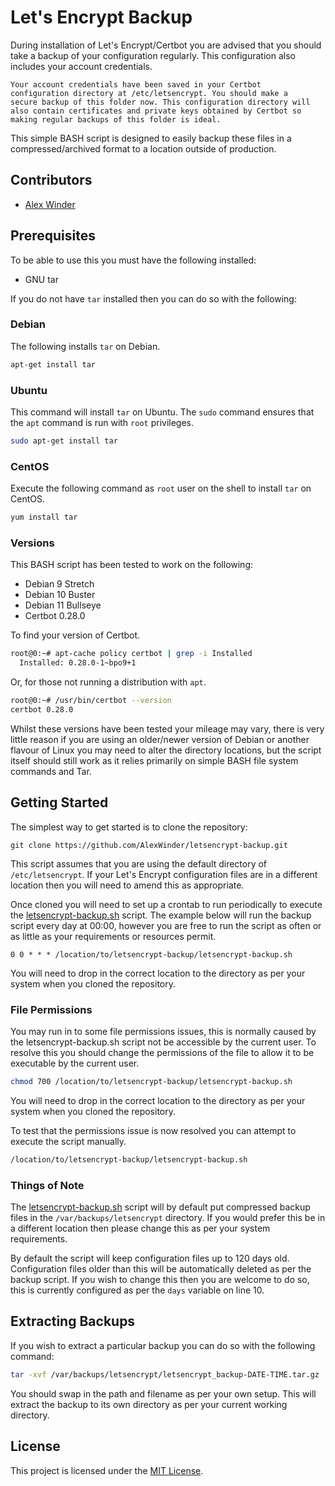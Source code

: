 # Let's Encrypt Backup

During installation of Let's Encrypt/Certbot you are advised that you should take a backup of your configuration regularly. This configuration also includes your account credentials.

```shell
Your account credentials have been saved in your Certbot
configuration directory at /etc/letsencrypt. You should make a
secure backup of this folder now. This configuration directory will
also contain certificates and private keys obtained by Certbot so
making regular backups of this folder is ideal.
```

This simple BASH script is designed to easily backup these files in a compressed/archived format to a location outside of production.

## Contributors

- [Alex Winder](https://www.alexwinder.uk)

## Prerequisites

To be able to use this you must have the following installed:

- GNU tar

If you do not have `tar` installed then you can do so with the following:

### Debian

The following installs `tar` on Debian.

```bash
apt-get install tar
```

### Ubuntu

This command will install `tar` on Ubuntu. The `sudo` command ensures that the `apt` command is run with `root` privileges.

```bash
sudo apt-get install tar
```

### CentOS

Execute the following command as `root` user on the shell to install `tar` on CentOS.

```bash
yum install tar
```

### Versions

This BASH script has been tested to work on the following:

- Debian 9 Stretch
- Debian 10 Buster
- Debian 11 Bullseye
- Certbot 0.28.0

To find your version of Certbot.

```bash
root@0:~# apt-cache policy certbot | grep -i Installed
  Installed: 0.28.0-1~bpo9+1
```

Or, for those not running a distribution with `apt`.

```bash
root@0:~# /usr/bin/certbot --version
certbot 0.28.0
```

Whilst these versions have been tested your mileage may vary, there is very little reason if you are using an older/newer version of Debian or another flavour of Linux you may need to alter the directory locations, but the script itself should still work as it relies primarily on simple BASH file system commands and Tar.

## Getting Started

The simplest way to get started is to clone the repository:

```shell
git clone https://github.com/AlexWinder/letsencrypt-backup.git
```

This script assumes that you are using the default directory of `/etc/letsencrypt`. If your Let's Encrypt configuration files are in a different location then you will need to amend this as appropriate.

Once cloned you will need to set up a crontab to run periodically to execute the [letsencrypt-backup.sh](letsencrypt-backup.sh) script. The example below will run the backup script every day at 00:00, however you are free to run the script as often or as little as your requirements or resources permit.

```crontab
0 0 * * * /location/to/letsencrypt-backup/letsencrypt-backup.sh
```

You will need to drop in the correct location to the directory as per your system when you cloned the repository.

### File Permissions

You may run in to some file permissions issues, this is normally caused by the letsencrypt-backup.sh script not be accessible by the current user. To resolve this you should change the permissions of the file to allow it to be executable by the current user.

```bash
chmod 700 /location/to/letsencrypt-backup/letsencrypt-backup.sh
```

You will need to drop in the correct location to the directory as per your system when you cloned the repository.

To test that the permissions issue is now resolved you can attempt to execute the script manually.

```bash
/location/to/letsencrypt-backup/letsencrypt-backup.sh
```

### Things of Note

The [letsencrypt-backup.sh](letsencrypt-backup.sh) script will by default put compressed backup files in the `/var/backups/letsencrypt` directory. If you would prefer this be in a different location then please change this as per your system requirements.

By default the script will keep configuration files up to 120 days old. Configuration files older than this will be automatically deleted as per the backup script. If you wish to change this then you are welcome to do so, this is currently configured as per the `days` variable on line 10.

## Extracting Backups

If you wish to extract a particular backup you can do so with the following command:

```bash
tar -xvf /var/backups/letsencrypt/letsencrypt_backup-DATE-TIME.tar.gz
```

You should swap in the path and filename as per your own setup. This will extract the backup to its own directory as per your current working directory.

## License

This project is licensed under the [MIT License](LICENSE.md).